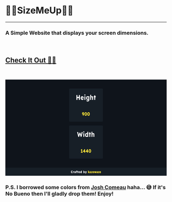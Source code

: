 # ✊🏻SizeMeUp✊🏻
---

### A Simple Website that displays your screen dimensions.

<br />

## [Check It Out 🙌🏻](https://sizemeup.netlify.app/)

<br />

<p align="center">
  <img height="300px" width="600px" src="./screenshot.png" alt="Screenshot of SizeMeUp website."/>
</p>

### P.S. I borrowed some colors from [Josh Comeau](https://www.joshwcomeau.com) haha... 😅 If it's **No Bueno** then I'll gladly drop them! Enjoy!